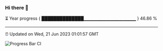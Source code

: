 ### Hi there 👋

⏳ Year progress { ██████████████▁▁▁▁▁▁▁▁▁▁▁▁▁▁▁▁ } 46.86 %

---

⏰ Updated on Wed, 21 Jun 2023 01:01:57 GMT

![Progress Bar CI](https://github.com/liununu/liununu/workflows/Progress%20Bar%20CI/badge.svg)
